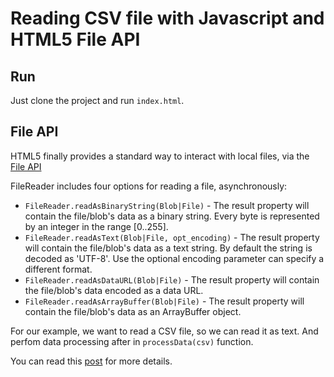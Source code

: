 Reading CSV file with Javascript and HTML5 File API
===============

Run
---

Just clone the project and run `index.html`.

File API
--------

HTML5 finally provides a standard way to interact with local files, via the [File API][1]


FileReader includes four options for reading a file, asynchronously:

- `FileReader.readAsBinaryString(Blob|File)` - The result property will contain the file/blob's data as a binary string. Every byte is represented by an integer in the range [0..255].
- `FileReader.readAsText(Blob|File, opt_encoding)` - The result property will contain the file/blob's data as a text string. By default the string is decoded as 'UTF-8'. Use the optional encoding parameter can specify a different format.
- `FileReader.readAsDataURL(Blob|File)` - The result property will contain the file/blob's data encoded as a data URL.
- `FileReader.readAsArrayBuffer(Blob|File)` - The result property will contain the file/blob's data as an ArrayBuffer object.

For our example, we want to read a CSV file, so we can read it as text. And perfom data processing after in `processData(csv)` function.


You can read this [post][2] for more details.


[1]: http://www.w3.org/TR/file-upload/
[2]: http://mounirmesselmeni.github.io/2012/11/20/javascript-csv/
